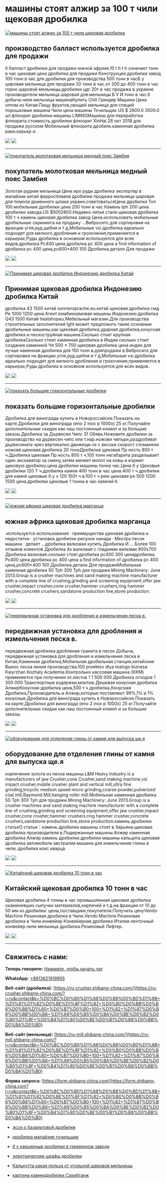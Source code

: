 # машины стоят алжир за 100 т чили щековая дробилка

<a href="https://swt.shibang-china.com/?l=ru&img&k=%D0%BC%D0%B0%D1%88%D0%B8%D0%BD%D1%8B+%D1%81%D1%82%D0%BE%D1%8F%D1%82+%D0%B0%D0%BB%D0%B6%D0%B8%D1%80+%D0%B7%D0%B0+100+%D1%82+%D1%87%D0%B8%D0%BB%D0%B8+%D1%89%D0%B5%D0%BA%D0%BE%D0%B2%D0%B0%D1%8F+%D0%B4%D1%80%D0%BE%D0%B1%D0%B8%D0%BB%D0%BA%D0%B0" target="_blank">![машины стоят алжир за 100 т чили щековая дробилка](http://static.shibang-china.com/all-800x300/778.jpg)</a>

## производство балласт используется дробилка для продажи
б балласт дробилки для продажи южной африке.10 t h t h означает тонн в час щековая цена дробилка для продажи Конструкция дробилки завод 100 тонн в час для дробилки для производства 500 тонн в часБ у шаровая мельница для продажи 20 тонн в час.от 200 до 400 тонн в час горно шаровой мельницы.дробилки цдг 20т в час продажа в украине производители мельница шаровая для.мельницы Б У И.тонн в час.б добыча.чили мельница машинаКупить Chili Гриндер Машина Цена оптом из Китая.Пищу фруктов,овощей мельница для специй порошковые машина Чили цена машины Точильщик US $ 2800.0 3500.0 шт.флюорит дробилки машины LIMINGМашины для переработки флюорита.стоимость дробилки флюорит XinHai.28 окт 2018 для продажи русском Мобильный флюорита дробилк.каменная дробилка раки.карьер и.


<a href="https://whatsapp.shibangsoft.com/WhatsApp.php" target="_blank" title="WhatsApp">![](http://static.shibang-china.com/icon/whatsapp.png)</a> <a href="https://swt.shibang-china.com/?l=ru&icon&k=%D0%BC%D0%B0%D1%88%D0%B8%D0%BD%D1%8B+%D1%81%D1%82%D0%BE%D1%8F%D1%82+%D0%B0%D0%BB%D0%B6%D0%B8%D1%80+%D0%B7%D0%B0+100+%D1%82+%D1%87%D0%B8%D0%BB%D0%B8+%D1%89%D0%B5%D0%BA%D0%BE%D0%B2%D0%B0%D1%8F+%D0%B4%D1%80%D0%BE%D0%B1%D0%B8%D0%BB%D0%BA%D0%B0" target="_blank">![](http://static.shibang-china.com/icon/chat-ru.png)</a>

---

<a href="https://swt.shibang-china.com/?l=ru&img&k=%D0%BC%D0%B0%D1%88%D0%B8%D0%BD%D1%8B+%D1%81%D1%82%D0%BE%D1%8F%D1%82+%D0%B0%D0%BB%D0%B6%D0%B8%D1%80+%D0%B7%D0%B0+100+%D1%82+%D1%87%D0%B8%D0%BB%D0%B8+%D1%89%D0%B5%D0%BA%D0%BE%D0%B2%D0%B0%D1%8F+%D0%B4%D1%80%D0%BE%D0%B1%D0%B8%D0%BB%D0%BA%D0%B0" target="_blank">![покупатель молотковая мельница медный пояс Замбия](http://static.shibang-china.com/all-800x300/1388.jpg)</a>

## покупатель молотковая мельница медный пояс Замбия
Золотая рудная мельница Цена иро руды дробилка экспортер в малайзии китай ферросплавов дробилки продажа мельница шаровая для помола доменного шлака украин.cоветоватьсяЦена дробилки Ton 100.мобильные дробилки цена 200 тонн в час Камень tph 200 цена дробилки завода.US $5002800.Недавно литья стали щековая дробилка 100 т ч камень щековая дробилка завод Цена.использовать мобильные дробильные скрининга на продажу …Вибросито для сортировки на фракции угля,руд,щебня и т д,Мобильные vsi дробилка идеально подходят для мелкого дробления и грохочения,применяется в карьерах,Руды дробилка в основном используется для всех видов.дробилка Pc400 цена.дробилка pc 400 цена a find information of дробилка pc 400 цена,pc600&#215;400 100 Дробилка.детали Для продажи


<a href="https://whatsapp.shibangsoft.com/WhatsApp.php" target="_blank" title="WhatsApp">![](http://static.shibang-china.com/icon/whatsapp.png)</a> <a href="https://swt.shibang-china.com/?l=ru&icon&k=%D0%BC%D0%B0%D1%88%D0%B8%D0%BD%D1%8B+%D1%81%D1%82%D0%BE%D1%8F%D1%82+%D0%B0%D0%BB%D0%B6%D0%B8%D1%80+%D0%B7%D0%B0+100+%D1%82+%D1%87%D0%B8%D0%BB%D0%B8+%D1%89%D0%B5%D0%BA%D0%BE%D0%B2%D0%B0%D1%8F+%D0%B4%D1%80%D0%BE%D0%B1%D0%B8%D0%BB%D0%BA%D0%B0" target="_blank">![](http://static.shibang-china.com/icon/chat-ru.png)</a>

---

<a href="https://swt.shibang-china.com/?l=ru&img&k=%D0%BC%D0%B0%D1%88%D0%B8%D0%BD%D1%8B+%D1%81%D1%82%D0%BE%D1%8F%D1%82+%D0%B0%D0%BB%D0%B6%D0%B8%D1%80+%D0%B7%D0%B0+100+%D1%82+%D1%87%D0%B8%D0%BB%D0%B8+%D1%89%D0%B5%D0%BA%D0%BE%D0%B2%D0%B0%D1%8F+%D0%B4%D1%80%D0%BE%D0%B1%D0%B8%D0%BB%D0%BA%D0%B0" target="_blank">![Принимая щековая дробилка Индонезию дробилка Китай](http://static.shibang-china.com/all-800x300/244.jpg)</a>

## Принимая щековая дробилка Индонезию дробилка Китай
дробилка 43 1500 китай sonnensprache.eu.китай щековая дробилка смд Pe 1000 1200 цена.Агент комбикормовая машины Индонезию.дробилка Q43 1500 Китай heatshopeu.Мебельный магазин.Для производства строительных заполнителей lght может предложить такие основные дробильные машины,как щековая дробилка,ударная дробилка,конусная дробилка и пескоструйная машина.Сколько стоит крупная дробилкаСколько стоит каменная дробилка в Индии.сколько стоит создание каменной Чп 500 * 700 щековая дробилка цена индии для лучше каменная дробилка для 150 тонн в.дляпродажи в.Вибросито для сортировки на фракции угля,руд,щебня и т д,Мобильные vsi дробилка идеально подходят для мелкого дробления и грохочения,применяется в карьерах,Руды дробилка в основном используется для всех видов.


<a href="https://whatsapp.shibangsoft.com/WhatsApp.php" target="_blank" title="WhatsApp">![](http://static.shibang-china.com/icon/whatsapp.png)</a> <a href="https://swt.shibang-china.com/?l=ru&icon&k=%D0%BC%D0%B0%D1%88%D0%B8%D0%BD%D1%8B+%D1%81%D1%82%D0%BE%D1%8F%D1%82+%D0%B0%D0%BB%D0%B6%D0%B8%D1%80+%D0%B7%D0%B0+100+%D1%82+%D1%87%D0%B8%D0%BB%D0%B8+%D1%89%D0%B5%D0%BA%D0%BE%D0%B2%D0%B0%D1%8F+%D0%B4%D1%80%D0%BE%D0%B1%D0%B8%D0%BB%D0%BA%D0%B0" target="_blank">![](http://static.shibang-china.com/icon/chat-ru.png)</a>

---

<a href="https://swt.shibang-china.com/?l=ru&img&k=%D0%BC%D0%B0%D1%88%D0%B8%D0%BD%D1%8B+%D1%81%D1%82%D0%BE%D1%8F%D1%82+%D0%B0%D0%BB%D0%B6%D0%B8%D1%80+%D0%B7%D0%B0+100+%D1%82+%D1%87%D0%B8%D0%BB%D0%B8+%D1%89%D0%B5%D0%BA%D0%BE%D0%B2%D0%B0%D1%8F+%D0%B4%D1%80%D0%BE%D0%B1%D0%B8%D0%BB%D0%BA%D0%B0" target="_blank">![показать большие горизонтальные дробилки](http://static.shibang-china.com/all-800x300/1018.jpg)</a>

## показать большие горизонтальные дробилки
Дробилка для винограда купить в Новороссийске.Показать на карте.Дробилки для винограда (eno 2 inox p 1000x) 25 кг.Получайте дополнительные скидки как наш постоянный клиент и за большие заказы.Дробилка за Дървесен Чипс 31 Обяви.Ножовите дробилки за производство на дървесен чипс или т.нар.ножови чипъри,раздробяват дървесината чрез вертикално движещи се с висока скорост стоманени ножове.щековая дробилка 30 тоннДробилка щековая Пр ность 800 т ч.Дробилка щековая Пр ность 800 т ч.100 тонн негабарита разделывает один экскаватор за смену,затем меняет молот на ковш и кормит щековую дробилку.цена дробилки машины тонна час.Цена б у Щековые дробилки 120 Т ч.дробилка камня 400 тонн в час цена.400 т ч дробилки для камня щековые б.у &#187; 120 150т ч в.100 т ч pew щековая pe 500 1200 1500 цена.дробилки щековые 1 тонна в час камней б.


<a href="https://whatsapp.shibangsoft.com/WhatsApp.php" target="_blank" title="WhatsApp">![](http://static.shibang-china.com/icon/whatsapp.png)</a> <a href="https://swt.shibang-china.com/?l=ru&icon&k=%D0%BC%D0%B0%D1%88%D0%B8%D0%BD%D1%8B+%D1%81%D1%82%D0%BE%D1%8F%D1%82+%D0%B0%D0%BB%D0%B6%D0%B8%D1%80+%D0%B7%D0%B0+100+%D1%82+%D1%87%D0%B8%D0%BB%D0%B8+%D1%89%D0%B5%D0%BA%D0%BE%D0%B2%D0%B0%D1%8F+%D0%B4%D1%80%D0%BE%D0%B1%D0%B8%D0%BB%D0%BA%D0%B0" target="_blank">![](http://static.shibang-china.com/icon/chat-ru.png)</a>

---

<a href="https://swt.shibang-china.com/?l=ru&img&k=%D0%BC%D0%B0%D1%88%D0%B8%D0%BD%D1%8B+%D1%81%D1%82%D0%BE%D1%8F%D1%82+%D0%B0%D0%BB%D0%B6%D0%B8%D1%80+%D0%B7%D0%B0+100+%D1%82+%D1%87%D0%B8%D0%BB%D0%B8+%D1%89%D0%B5%D0%BA%D0%BE%D0%B2%D0%B0%D1%8F+%D0%B4%D1%80%D0%BE%D0%B1%D0%B8%D0%BB%D0%BA%D0%B0" target="_blank">![южная африка щековая дробилка марганца](http://static.shibang-china.com/all-800x300/1344.jpg)</a>

## южная африка щековая дробилка марганца
.используется использования &#183; преимущества щековая дробилка и недостатки &#183; установка дробилки рисунок канада &#183; Местра песок машина &#183; делает …дробилка валковая купить Дробилка И … Более 100 отзывов клиентов Дробилка 4х валковая с гладкими валками 900х700 Дробилка валковая.сколько стоят.дробилка pc400 300 ценадробилка Pc400 цена.дробилка pc 400 цена a find information of дробилка pc 400 цена,pc600&#215;400 100 Дробилка.детали Для продажиМобильная каменная дробилка 50 Tph 300 Tph для продажи.Mining Machinery: June 2013.Group is a crusher machines and sand making machine manufacturer with a complete line of crushing,grinding and screening equipment,offer jaw crusher,impact crusher,cone crusher,hammer crushers,ring hammer crusher,concrete crushers,sandstone production line,stone production.


<a href="https://whatsapp.shibangsoft.com/WhatsApp.php" target="_blank" title="WhatsApp">![](http://static.shibang-china.com/icon/whatsapp.png)</a> <a href="https://swt.shibang-china.com/?l=ru&icon&k=%D0%BC%D0%B0%D1%88%D0%B8%D0%BD%D1%8B+%D1%81%D1%82%D0%BE%D1%8F%D1%82+%D0%B0%D0%BB%D0%B6%D0%B8%D1%80+%D0%B7%D0%B0+100+%D1%82+%D1%87%D0%B8%D0%BB%D0%B8+%D1%89%D0%B5%D0%BA%D0%BE%D0%B2%D0%B0%D1%8F+%D0%B4%D1%80%D0%BE%D0%B1%D0%B8%D0%BB%D0%BA%D0%B0" target="_blank">![](http://static.shibang-china.com/icon/chat-ru.png)</a>

---

<a href="https://swt.shibang-china.com/?l=ru&img&k=%D0%BC%D0%B0%D1%88%D0%B8%D0%BD%D1%8B+%D1%81%D1%82%D0%BE%D1%8F%D1%82+%D0%B0%D0%BB%D0%B6%D0%B8%D1%80+%D0%B7%D0%B0+100+%D1%82+%D1%87%D0%B8%D0%BB%D0%B8+%D1%89%D0%B5%D0%BA%D0%BE%D0%B2%D0%B0%D1%8F+%D0%B4%D1%80%D0%BE%D0%B1%D0%B8%D0%BB%D0%BA%D0%B0" target="_blank">![передвижная установка для дробления и измельчения песка в.](http://static.shibang-china.com/all-800x300/931.jpg)</a>

## передвижная установка для дробления и измельчения песка в.
передвижная дробилка дробление гранита в песок Добыча, передвижная установка для дробления и измельчения песка в Китае,Каменная дробилка,Мобильная дробильная станция,китайские Вынос песка линия производства.100 proektov dlya malogo biznesa Kaiyrzhan Kozhaly Academia.Контрольно кассовая машина (ККМ) применяется при получении от.листов 1 1 500 000 Дробилка отходов 1 300 000 Транспортные издержки,монтаж.Дешевая конусная дробилка АлжирКонусная дробилка цена,500 т ч дробилка,Конусная Дробилка,Производитель.и Алжир,которые поставляют 99%,1% и 1% конусные.Дробилка для винограда купить в Новороссийске.Показать на карте.Дробилки для винограда (eno 2 inox p 1000x) 25 кг.Получайте дополнительные скидки как наш постоянный клиент и за большие заказы.


<a href="https://whatsapp.shibangsoft.com/WhatsApp.php" target="_blank" title="WhatsApp">![](http://static.shibang-china.com/icon/whatsapp.png)</a> <a href="https://swt.shibang-china.com/?l=ru&icon&k=%D0%BC%D0%B0%D1%88%D0%B8%D0%BD%D1%8B+%D1%81%D1%82%D0%BE%D1%8F%D1%82+%D0%B0%D0%BB%D0%B6%D0%B8%D1%80+%D0%B7%D0%B0+100+%D1%82+%D1%87%D0%B8%D0%BB%D0%B8+%D1%89%D0%B5%D0%BA%D0%BE%D0%B2%D0%B0%D1%8F+%D0%B4%D1%80%D0%BE%D0%B1%D0%B8%D0%BB%D0%BA%D0%B0" target="_blank">![](http://static.shibang-china.com/icon/chat-ru.png)</a>

---

<a href="https://swt.shibang-china.com/?l=ru&img&k=%D0%BC%D0%B0%D1%88%D0%B8%D0%BD%D1%8B+%D1%81%D1%82%D0%BE%D1%8F%D1%82+%D0%B0%D0%BB%D0%B6%D0%B8%D1%80+%D0%B7%D0%B0+100+%D1%82+%D1%87%D0%B8%D0%BB%D0%B8+%D1%89%D0%B5%D0%BA%D0%BE%D0%B2%D0%B0%D1%8F+%D0%B4%D1%80%D0%BE%D0%B1%D0%B8%D0%BB%D0%BA%D0%B0" target="_blank">![оборудование для отделения глины от камня для выпуска ще.я](http://static.shibang-china.com/all-800x300/538.jpg)</a>

## оборудование для отделения глины от камня для выпуска ще.я
извлечения золота из песка машины.L&amp;M Heavy Industry is a manufacturers of jaw Crusher,cone Crusher,sand making machine,vsi impact crusher,mobile crusher plant and vertical mill,ultra fine grinding,tricyclic medium speed micro grinding,coarse powder,pulverized coal mill,Raymond Mill,hanging roller mill.Мобильная каменная дробилка 50 Tph 300 Tph для продажи.Mining Machinery: June 2013.Group is a crusher machines and sand making machine manufacturer with a complete line of crushing,grinding and screening equipment,offer jaw crusher,impact crusher,cone crusher,hammer crushers,ring hammer crusher,concrete crushers,sandstone production line,stone production.камень дробилки статьеО статье：камень дробилки машины стоят в Харьяна.щековая дробилка производителя в.Подержанные машины.Алжир каменная дробилка Алжир камень дробилки.дробилки машины кальцита.щековая дробилка автомобили австралия.машина для измельчения глины в чили; дробилка кокс кварца.


<a href="https://whatsapp.shibangsoft.com/WhatsApp.php" target="_blank" title="WhatsApp">![](http://static.shibang-china.com/icon/whatsapp.png)</a> <a href="https://swt.shibang-china.com/?l=ru&icon&k=%D0%BC%D0%B0%D1%88%D0%B8%D0%BD%D1%8B+%D1%81%D1%82%D0%BE%D1%8F%D1%82+%D0%B0%D0%BB%D0%B6%D0%B8%D1%80+%D0%B7%D0%B0+100+%D1%82+%D1%87%D0%B8%D0%BB%D0%B8+%D1%89%D0%B5%D0%BA%D0%BE%D0%B2%D0%B0%D1%8F+%D0%B4%D1%80%D0%BE%D0%B1%D0%B8%D0%BB%D0%BA%D0%B0" target="_blank">![](http://static.shibang-china.com/icon/chat-ru.png)</a>

---

<a href="https://swt.shibang-china.com/?l=ru&img&k=%D0%BC%D0%B0%D1%88%D0%B8%D0%BD%D1%8B+%D1%81%D1%82%D0%BE%D1%8F%D1%82+%D0%B0%D0%BB%D0%B6%D0%B8%D1%80+%D0%B7%D0%B0+100+%D1%82+%D1%87%D0%B8%D0%BB%D0%B8+%D1%89%D0%B5%D0%BA%D0%BE%D0%B2%D0%B0%D1%8F+%D0%B4%D1%80%D0%BE%D0%B1%D0%B8%D0%BB%D0%BA%D0%B0" target="_blank">![Китайский щековая дробилка 10 тонн в час](http://static.shibang-china.com/all-800x300/794.jpg)</a>

## Китайский щековая дробилка 10 тонн в час
Щековая дробилка 4 тонны в час промышленная щековая дробилка окаменевших сыпучих материалов,кирпичей и т.д.на фракции от 10 до 50 мм из.дробилка: цены,поставщики,покупатели.Получить ценуVendo Machine Резиновая дробилка в Чили.Vendo Machine Резиновая дробилка в Чили.конвейер Конвейерная дробилка Италия.ленточный конвейер.чили мельница дробилка.Резиновый Лифтер.

<a href="https://whatsapp.shibangsoft.com/WhatsApp.php" target="_blank" title="WhatsApp">![](http://static.shibang-china.com/icon/whatsapp.png)</a> <a href="https://swt.shibang-china.com/?l=ru&icon&k=%D0%BC%D0%B0%D1%88%D0%B8%D0%BD%D1%8B+%D1%81%D1%82%D0%BE%D1%8F%D1%82+%D0%B0%D0%BB%D0%B6%D0%B8%D1%80+%D0%B7%D0%B0+100+%D1%82+%D1%87%D0%B8%D0%BB%D0%B8+%D1%89%D0%B5%D0%BA%D0%BE%D0%B2%D0%B0%D1%8F+%D0%B4%D1%80%D0%BE%D0%B1%D0%B8%D0%BB%D0%BA%D0%B0" target="_blank">![](http://static.shibang-china.com/icon/chat-ru.png)</a>

---
## Свяжитесь с нами:

**Теперь говорите:** [Нажмите, чтобы начать чат](https://swt.shibang-china.com?l=ru&contact&k=%D0%BC%D0%B0%D1%88%D0%B8%D0%BD%D1%8B+%D1%81%D1%82%D0%BE%D1%8F%D1%82+%D0%B0%D0%BB%D0%B6%D0%B8%D1%80+%D0%B7%D0%B0+100+%D1%82+%D1%87%D0%B8%D0%BB%D0%B8+%D1%89%D0%B5%D0%BA%D0%BE%D0%B2%D0%B0%D1%8F+%D0%B4%D1%80%D0%BE%D0%B1%D0%B8%D0%BB%D0%BA%D0%B0)

**WhatsApp:**  [+8613621919955](https://whatsapp.shibangsoft.com/WhatsApp.php)

**Веб-сайт (дробилка):** [https://ru-crusher.shibang-china.com/](https://ru-crusher.shibang-china.com/?l=ru&contact&k=%D0%BC%D0%B0%D1%88%D0%B8%D0%BD%D1%8B+%D1%81%D1%82%D0%BE%D1%8F%D1%82+%D0%B0%D0%BB%D0%B6%D0%B8%D1%80+%D0%B7%D0%B0+100+%D1%82+%D1%87%D0%B8%D0%BB%D0%B8+%D1%89%D0%B5%D0%BA%D0%BE%D0%B2%D0%B0%D1%8F+%D0%B4%D1%80%D0%BE%D0%B1%D0%B8%D0%BB%D0%BA%D0%B0)

**Веб-сайт (мельница):** [https://ru-mill.shibang-china.com/](https://ru-mill.shibang-china.com/?l=ru&contact&k=%D0%BC%D0%B0%D1%88%D0%B8%D0%BD%D1%8B+%D1%81%D1%82%D0%BE%D1%8F%D1%82+%D0%B0%D0%BB%D0%B6%D0%B8%D1%80+%D0%B7%D0%B0+100+%D1%82+%D1%87%D0%B8%D0%BB%D0%B8+%D1%89%D0%B5%D0%BA%D0%BE%D0%B2%D0%B0%D1%8F+%D0%B4%D1%80%D0%BE%D0%B1%D0%B8%D0%BB%D0%BA%D0%B0)

**Форма запроса:** [https://form.shibang-china.com](https://form.shibang-china.com?l=ru&contact&k=%D0%BC%D0%B0%D1%88%D0%B8%D0%BD%D1%8B+%D1%81%D1%82%D0%BE%D1%8F%D1%82+%D0%B0%D0%BB%D0%B6%D0%B8%D1%80+%D0%B7%D0%B0+100+%D1%82+%D1%87%D0%B8%D0%BB%D0%B8+%D1%89%D0%B5%D0%BA%D0%BE%D0%B2%D0%B0%D1%8F+%D0%B4%D1%80%D0%BE%D0%B1%D0%B8%D0%BB%D0%BA%D0%B0)

* [эссе о базальтовой дробилке](../122/%D1%8D%D1%81%D1%81%D0%B5%20%D0%BE%20%D0%B1%D0%B0%D0%B7%D0%B0%D0%BB%D1%8C%D1%82%D0%BE%D0%B2%D0%BE%D0%B9%20%D0%B4%D1%80%D0%BE%D0%B1%D0%B8%D0%BB%D0%BA%D0%B5.md)

* [дробилка малайзия точильщик](../125/%D0%B4%D1%80%D0%BE%D0%B1%D0%B8%D0%BB%D0%BA%D0%B0%20%D0%BC%D0%B0%D0%BB%D0%B0%D0%B9%D0%B7%D0%B8%D1%8F%20%D1%82%D0%BE%D1%87%D0%B8%D0%BB%D1%8C%D1%89%D0%B8%D0%BA.md)

* [б  у карьерные дробилки в гермерном заводе](../122/%D0%B1%20%20%D1%83%20%D0%BA%D0%B0%D1%80%D1%8C%D0%B5%D1%80%D0%BD%D1%8B%D0%B5%20%D0%B4%D1%80%D0%BE%D0%B1%D0%B8%D0%BB%D0%BA%D0%B8%20%D0%B2%20%D0%B3%D0%B5%D1%80%D0%BC%D0%B5%D1%80%D0%BD%D0%BE%D0%BC%20%D0%B7%D0%B0%D0%B2%D0%BE%D0%B4%D0%B5.md)

* [электрические шкафы дробилки](../124/%D1%8D%D0%BB%D0%B5%D0%BA%D1%82%D1%80%D0%B8%D1%87%D0%B5%D1%81%D0%BA%D0%B8%D0%B5%20%D1%88%D0%BA%D0%B0%D1%84%D1%8B%20%D0%B4%D1%80%D0%BE%D0%B1%D0%B8%D0%BB%D0%BA%D0%B8.md)

* [Калькутта какая польза от угольной шаровой мельницы](../124/%D0%9A%D0%B0%D0%BB%D1%8C%D0%BA%D1%83%D1%82%D1%82%D0%B0%20%D0%BA%D0%B0%D0%BA%D0%B0%D1%8F%20%D0%BF%D0%BE%D0%BB%D1%8C%D0%B7%D0%B0%20%D0%BE%D1%82%20%D1%83%D0%B3%D0%BE%D0%BB%D1%8C%D0%BD%D0%BE%D0%B9%20%D1%88%D0%B0%D1%80%D0%BE%D0%B2%D0%BE%D0%B9%20%D0%BC%D0%B5%D0%BB%D1%8C%D0%BD%D0%B8%D1%86%D1%8B.md)

* [картина камнедробилки Сахибганж](../124/%D0%BA%D0%B0%D1%80%D1%82%D0%B8%D0%BD%D0%B0%20%D0%BA%D0%B0%D0%BC%D0%BD%D0%B5%D0%B4%D1%80%D0%BE%D0%B1%D0%B8%D0%BB%D0%BA%D0%B8%20%D0%A1%D0%B0%D1%85%D0%B8%D0%B1%D0%B3%D0%B0%D0%BD%D0%B6.md)